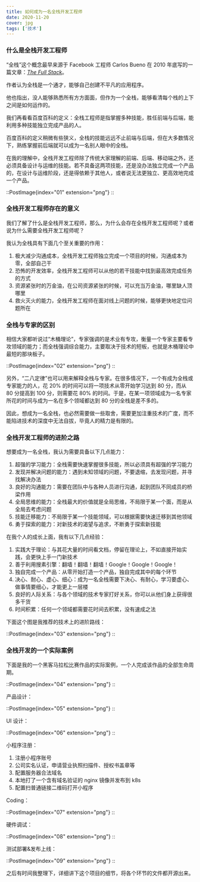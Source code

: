 ```yaml
---
title: 如何成为一名全栈开发工程师
date: 2020-11-20
cover: jpg
tags: ['技术']
---
```


### 什么是全栈开发工程师

“全栈”这个概念最早来源于 Facebook 工程师 Carlos Bueno 在 2010 年底写的一篇文章：[*The Full Stack*](http://carlos.bueno.org/2010/11/full-stack.html)。

作者认为全栈是一个通才，能够自己创建不平凡的应用程序。

他也指出，没人能够熟悉所有方方面面，但作为一个全栈，能够看清每个栈的上下之间是如何运作的。

我们再看看百度百科的定义：全栈工程师是指掌握多种技能，胜任前端与后端，能利用多种技能独立完成产品的人。

百度百科的定义稍微有些狭义，全栈的技能远远不止前端与后端，但在大多数情况下，熟练掌握前后端就可以成为一名别人眼中的全栈。

在我的理解中，全栈开发工程师除了传统大家理解的前端、后端、移动端之外，还必须具备设计与运维的技能。若不具备这两项技能，还是没办法独立完成一个产品的，在设计与运维阶段，还是得依赖于其他人，或者说无法更独立、更高效地完成一个产品。

::PostImage{index="01" extension="png"}
::

### 全栈开发工程师存在的意义

我们了解了什么是全栈开发工程师，那么，为什么会存在全栈开发工程师呢？或者说为什么需要全栈开发工程师呢？

我认为全栈具有下面几个至关重要的作用：

1. 极大减少沟通成本，全栈开发工程师独立完成一个项目的时候，沟通成本为零，全部自己干
2. 恐怖的开发效率，全栈开发工程师可以从他的若干技能中找到最高效完成任务的方式
3. 资源紧张时的万金油，在公司资源紧张的时候，可以充当万金油，哪里缺人顶哪里
4. 救火灭火的能力，全栈开发工程师在面对线上问题的时候，能够更快地定位问题所在

### 全栈与专家的区别

相信大家都听说过“木桶理论”，专家强调的是术业有专攻，衡量一个专家主要看专攻领域的能力；而全栈强调综合能力，主要取决于技术的短板，也就是木桶理论中最短的那块板子。

::PostImage{index="02" extension="png"}
::

另外，“二八定律”也可以用来解释全栈与专家。在很多情况下，一个有成为全栈或专家能力的人，花 20% 的时间可以将一项技术从零开始学习达到 80 分，而从 80 分提高到 100 分，则需要花 80% 的时间。于是，在某一项领域成为一名专家所花的时间与成为一名在多个领域都达到 80 分的全栈是差不多的。

因此，想成为一名全栈，也必然需要做一些取舍，需要更加注重技术的广度，而不能陷进技术的深度中无法自拔，毕竟人的精力是有限的。

### 全栈开发工程师的进阶之路

想要成为一名全栈，我认为需要具备以下几点能力：

1. 超强的学习能力：全栈需要快速掌握很多技能，所以必须具有超强的学习能力
2. 发现并解决问题的能力：遇到未知领域的问题，不要退缩，去发现问题，并寻找解决办法
3. 良好的沟通能力：需要在团队中与各种人员进行沟通，起到团队不同成员的桥梁作用
4. 全局思维的能力：全栈最大的价值就是全局思维，不局限于某一个面，而是从全局去考虑问题
5. 技能迁移能力：不局限于某一个技能领域，可以根据需要快速迁移到其他领域
6. 勇于探索的能力：对新技术的渴望与追求，不断勇于探索新技能

在我个人的成长上面，我有以下几点经验：

1. 实践大于理论：与其花大量的时间看文档，停留在理论上，不如直接开始实践，会更快上手一门新技术
2. 善于利用搜素引擎：翻墙！翻墙！翻墙！Google！Google！Google！
3. 独自完成一个产品：从零开始打造一个产品，独自完成其中的每个环节
4. 决心、耐心、虚心、细心：成为一名全栈需要下决心、有耐心，学习要虚心、做事情要细心，才能更上一层楼
5. 良好的人际关系：与各个领域的技术专家打好关系，你可以从他们身上获得很多干货
6. 时间积累：任何一个领域都需要花时间去积累，没有速成之法

下面这个图是我推荐的技术上的进阶路线：

::PostImage{index="03" extension="png"}
::

### 全栈开发的一个实际案例

下面是我的一个黑客马拉松比赛作品的实际案例，一个人完成该作品的全部生命周期。

::PostImage{index="04" extension="png"}
::

产品设计：

::PostImage{index="05" extension="png"}
::

UI 设计：

::PostImage{index="06" extension="png"}
::

小程序注册：

1. 注册小程序账号
2. 公司实名认证，申请营业执照扫描件、授权书盖章等
3. 配置服务器合法域名
4. 本地打了一个含有域名验证的 nginx 镜像并发布到 k8s
5. 配置扫普通链接二维码打开小程序

Coding：

::PostImage{index="07" extension="png"}
::

硬件调试：

::PostImage{index="08" extension="png"}
::

测试部署&发布上线：

::PostImage{index="09" extension="png"}
::

之后有时间我整理下，详细讲下这个项目的细节，将各个环节的文件都开源出来。
